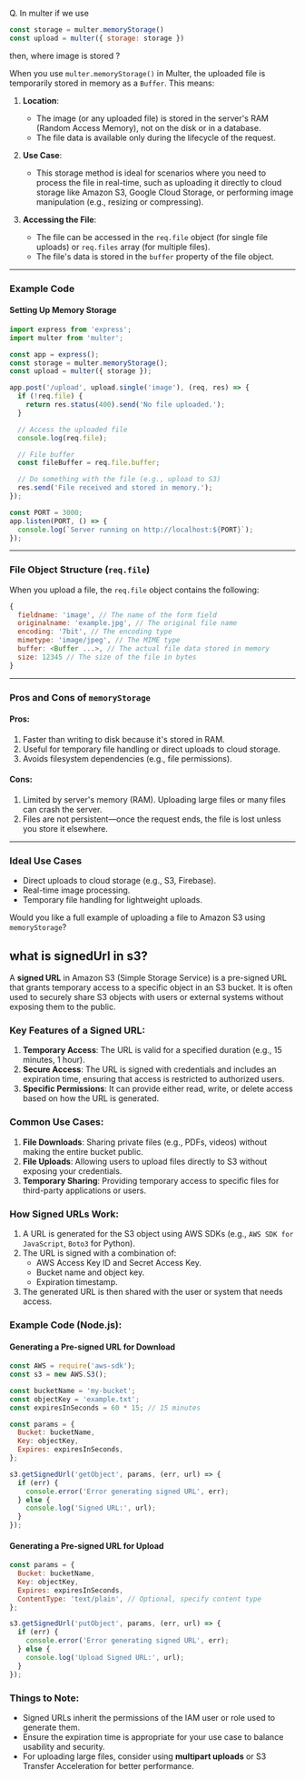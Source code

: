 Q. In multer if we use 
```js
const storage = multer.memoryStorage()
const upload = multer({ storage: storage })
```
then, where image is stored ?

When you use `multer.memoryStorage()` in Multer, the uploaded file is temporarily stored in memory as a `Buffer`. This means:

1. **Location**: 
   - The image (or any uploaded file) is stored in the server's RAM (Random Access Memory), not on the disk or in a database.
   - The file data is available only during the lifecycle of the request.

2. **Use Case**:
   - This storage method is ideal for scenarios where you need to process the file in real-time, such as uploading it directly to cloud storage like Amazon S3, Google Cloud Storage, or performing image manipulation (e.g., resizing or compressing).

3. **Accessing the File**:
   - The file can be accessed in the `req.file` object (for single file uploads) or `req.files` array (for multiple files).
   - The file's data is stored in the `buffer` property of the file object.

---

### Example Code

#### Setting Up Memory Storage
```javascript
import express from 'express';
import multer from 'multer';

const app = express();
const storage = multer.memoryStorage();
const upload = multer({ storage });

app.post('/upload', upload.single('image'), (req, res) => {
  if (!req.file) {
    return res.status(400).send('No file uploaded.');
  }

  // Access the uploaded file
  console.log(req.file);

  // File buffer
  const fileBuffer = req.file.buffer;

  // Do something with the file (e.g., upload to S3)
  res.send('File received and stored in memory.');
});

const PORT = 3000;
app.listen(PORT, () => {
  console.log(`Server running on http://localhost:${PORT}`);
});
```

---

### File Object Structure (`req.file`)
When you upload a file, the `req.file` object contains the following:

```javascript
{
  fieldname: 'image', // The name of the form field
  originalname: 'example.jpg', // The original file name
  encoding: '7bit', // The encoding type
  mimetype: 'image/jpeg', // The MIME type
  buffer: <Buffer ...>, // The actual file data stored in memory
  size: 12345 // The size of the file in bytes
}
```

---

### Pros and Cons of `memoryStorage`

#### **Pros**:
1. Faster than writing to disk because it's stored in RAM.
2. Useful for temporary file handling or direct uploads to cloud storage.
3. Avoids filesystem dependencies (e.g., file permissions).

#### **Cons**:
1. Limited by server's memory (RAM). Uploading large files or many files can crash the server.
2. Files are not persistent—once the request ends, the file is lost unless you store it elsewhere.

---

### Ideal Use Cases
- Direct uploads to cloud storage (e.g., S3, Firebase).
- Real-time image processing.
- Temporary file handling for lightweight uploads.

Would you like a full example of uploading a file to Amazon S3 using `memoryStorage`?


## what is signedUrl in s3?

A **signed URL** in Amazon S3 (Simple Storage Service) is a pre-signed URL that grants temporary access to a specific object in an S3 bucket. It is often used to securely share S3 objects with users or external systems without exposing them to the public.

### Key Features of a Signed URL:
1. **Temporary Access**: The URL is valid for a specified duration (e.g., 15 minutes, 1 hour).
2. **Secure Access**: The URL is signed with credentials and includes an expiration time, ensuring that access is restricted to authorized users.
3. **Specific Permissions**: It can provide either read, write, or delete access based on how the URL is generated.

### Common Use Cases:
1. **File Downloads**: Sharing private files (e.g., PDFs, videos) without making the entire bucket public.
2. **File Uploads**: Allowing users to upload files directly to S3 without exposing your credentials.
3. **Temporary Sharing**: Providing temporary access to specific files for third-party applications or users.

### How Signed URLs Work:
1. A URL is generated for the S3 object using AWS SDKs (e.g., `AWS SDK for JavaScript`, `Boto3` for Python).
2. The URL is signed with a combination of:
   - AWS Access Key ID and Secret Access Key.
   - Bucket name and object key.
   - Expiration timestamp.
3. The generated URL is then shared with the user or system that needs access.

### Example Code (Node.js):

#### Generating a Pre-signed URL for Download
```javascript
const AWS = require('aws-sdk');
const s3 = new AWS.S3();

const bucketName = 'my-bucket';
const objectKey = 'example.txt';
const expiresInSeconds = 60 * 15; // 15 minutes

const params = {
  Bucket: bucketName,
  Key: objectKey,
  Expires: expiresInSeconds,
};

s3.getSignedUrl('getObject', params, (err, url) => {
  if (err) {
    console.error('Error generating signed URL', err);
  } else {
    console.log('Signed URL:', url);
  }
});
```

#### Generating a Pre-signed URL for Upload
```javascript
const params = {
  Bucket: bucketName,
  Key: objectKey,
  Expires: expiresInSeconds,
  ContentType: 'text/plain', // Optional, specify content type
};

s3.getSignedUrl('putObject', params, (err, url) => {
  if (err) {
    console.error('Error generating signed URL', err);
  } else {
    console.log('Upload Signed URL:', url);
  }
});
```

### Things to Note:
- Signed URLs inherit the permissions of the IAM user or role used to generate them.
- Ensure the expiration time is appropriate for your use case to balance usability and security.
- For uploading large files, consider using **multipart uploads** or S3 Transfer Acceleration for better performance.